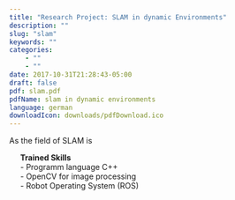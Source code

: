 ```yaml
---
title: "Research Project: SLAM in dynamic Environments"
description: ""
slug: "slam"
keywords: ""
categories: 
    - ""
    - ""
date: 2017-10-31T21:28:43-05:00
draft: false
pdf: slam.pdf
pdfName: slam in dynamic environments
language: german
downloadIcon: downloads/pdfDownload.ico
---
```

As the field of SLAM is 

<div style="text-indent:20px;"><b>Trained Skills</b></div>
<div style="text-indent:20px;">- Programm language C++</div>
<div style="text-indent:20px;">- OpenCV for image processing</div>
<div style="text-indent:20px;">- Robot Operating System (ROS)</div>